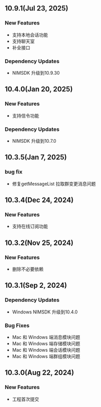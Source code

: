 ## 10.9.1(Jul 23, 2025)

### New Features
* 支持本地会话功能
* 支持聊天室
* 补全接口

### Dependency Updates
* NIMSDK 升级到10.9.30

## 10.4.0(Jan 20, 2025)

### New Features
* 支持信令功能

### Dependency Updates
* NIMSDK 升级到10.7.0

## 10.3.5(Jan 7, 2025)

### bug fix
* 修复getMessageList 拉取群变更消息问题

## 10.3.4(Dec 24, 2024)

### New Features
* 支持在线订阅功能

## 10.3.2(Nov 25, 2024)

### New Features
* 删除不必要依赖

## 10.3.1(Sep 2, 2024)

### Dependency Updates
* Windows NIMSDK 升级到10.4.0

### Bug Fixes
* Mac 和 Windows 端消息模块问题
* Mac 和 Windows 端存储模块问题
* Mac 和 Windows 端会话模块问题
* Mac 和 Windows 端群组模块问题

## 10.3.0(Aug 22, 2024)

### New Features
* 工程首次提交